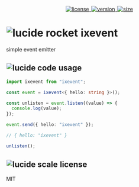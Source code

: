 <p align="center">
  <a title="license" href="https://github.com/flamrdevs/ixevent/blob/main/LICENSE">
    <picture>
      <source media="(prefers-color-scheme: dark)" srcset="https://none.deno.dev/npm/l/ixevent?t=dark">
      <img alt="license" src="https://none.deno.dev/npm/l/ixevent?t=light" hspace="1">
    </picture>
  </a>
  <a title="version" href="https://www.npmjs.com/package/ixevent">
    <picture>
      <source media="(prefers-color-scheme: dark)" srcset="https://none.deno.dev/npm/v/ixevent?t=dark">
      <img alt="version" src="https://none.deno.dev/npm/v/ixevent?t=light" hspace="1">
    </picture>
  </a>
  <a title="size" href="https://bundlejs.com/?q=ixevent">
    <picture>
      <source media="(prefers-color-scheme: dark)" srcset="https://none.deno.dev/bundlejs/mz/ixevent?t=dark">
      <img alt="size" src="https://none.deno.dev/bundlejs/mz/ixevent?t=light" hspace="1">
    </picture>
  </a>
</p>

<h1 id="ixevent">
  <picture>
    <source media="(prefers-color-scheme: dark)" srcset="https://none.deno.dev/ui/icon/lucide?t=dark&i=rocket">
    <img alt="lucide rocket" src="https://none.deno.dev/ui/icon/lucide?t=light&i=rocket" hspace="1">
  </picture>
  <span>
    ixevent
  </span>
</h1>

simple event emitter

<h2 id="usage">
  <picture>
    <source media="(prefers-color-scheme: dark)" srcset="https://none.deno.dev/ui/icon/lucide?t=dark&i=code">
    <img alt="lucide code" src="https://none.deno.dev/ui/icon/lucide?t=light&i=code" hspace="1">
  </picture>
  <span>
    usage
  </span>
</h2>

```ts
import ixevent from "ixevent";

const event = ixevent<{ hello: string }>();

const unlisten = event.listen((value) => {
  console.log(value);
});

event.send({ hello: "ixevent" });

// { hello: "ixevent" }

unlisten();
```

<h2 id="license">
  <picture>
    <source media="(prefers-color-scheme: dark)" srcset="https://none.deno.dev/ui/icon/lucide?t=dark&i=scale">
    <img alt="lucide scale" src="https://none.deno.dev/ui/icon/lucide?t=light&i=scale" hspace="1">
  </picture>
  <span>
    license
  </span>
</h2>

MIT
